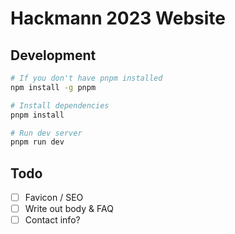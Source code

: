 # Hackmann 2023 Website

## Development

```bash
# If you don't have pnpm installed
npm install -g pnpm

# Install dependencies
pnpm install

# Run dev server
pnpm run dev
```

## Todo

- [ ] Favicon / SEO
- [ ] Write out body & FAQ
- [ ] Contact info?
